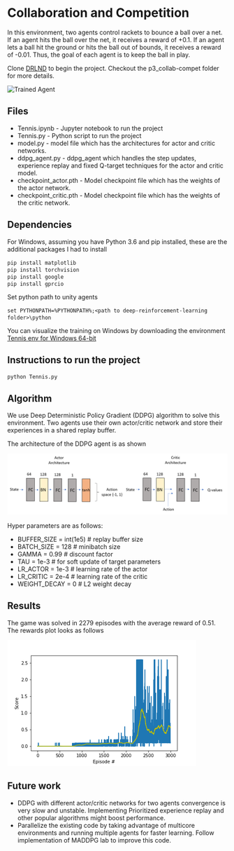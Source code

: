 [//]: # (Image References)

[image1]: https://user-images.githubusercontent.com/10624937/42135623-e770e354-7d12-11e8-998d-29fc74429ca2.gif "Trained Agent"

# Collaboration and Competition
In this environment, two agents control rackets to bounce a ball over a net. If an agent hits the ball over the net, it receives a reward of +0.1. If an agent lets a ball hit the ground or hits the ball out of bounds, it receives a reward of -0.01. Thus, the goal of each agent is to keep the ball in play.


Clone [DRLND](https://github.com/udacity/deep-reinforcement-learning/) to begin the project. Checkout the p3_collab-compet folder for more details.

![Trained Agent][image1]
## Files 
* Tennis.ipynb - Jupyter notebook to run the project 
* Tennis.py - Python script to run the project
* model.py - model file which has the architectures for actor and critic networks.
* ddpg_agent.py - ddpg_agent which handles the step updates, experience replay and fixed Q-target techniques for the actor and critic model.
* checkpoint_actor.pth - Model checkpoint file which has the weights of the actor network. 
* checkpoint_critic.pth - Model checkpoint file which has the weights of the critic network. 

## Dependencies

For Windows, assuming you have Python 3.6 and pip installed, these are the additional packages I had to install

```
pip install matplotlib
pip install torchvision
pip install google
pip install gprcio
``` 
Set python path to unity agents
```
set PYTHONPATH=%PYTHONPATH%;<path to deep-reinforcement-learning folder>\python
```

You can visualize the training on Windows by downloading the environment [Tennis env for Windows 64-bit](https://s3-us-west-1.amazonaws.com/udacity-drlnd/P3/Tennis/Tennis_Windows_x86_64.zip)

## Instructions to run the project
```
python Tennis.py
```
## Algorithm

We use Deep Deterministic Policy Gradient (DDPG) algorithm to solve this environment. Two agents use their own actor/critic network and store their experiences in a shared replay buffer.

The architecture of the DDPG agent is as shown 

![Alt text](arch.png?raw=true "Title")

Hyper parameters are as follows:
* BUFFER_SIZE = int(1e5)  # replay buffer size
* BATCH_SIZE = 128        # minibatch size
* GAMMA = 0.99            # discount factor
* TAU = 1e-3              # for soft update of target parameters
* LR_ACTOR = 1e-3         # learning rate of the actor 
* LR_CRITIC = 2e-4        # learning rate of the critic
* WEIGHT_DECAY = 0        # L2 weight decay

## Results
The game was solved in 2279 episodes with the average reward of 0.51. The rewards plot looks as follows

![Alt text](rewards_marl.png?raw=true "Title")

## Future work
* DDPG with different actor/critic networks for two agents convergence is very slow and unstable. Implementing Prioritized experience replay and other popular algorithms might boost performance.
* Parallelize the existing code by taking advantage of multicore environments and running multiple agents for faster learning. Follow implementation of MADDPG lab to improve this code.


